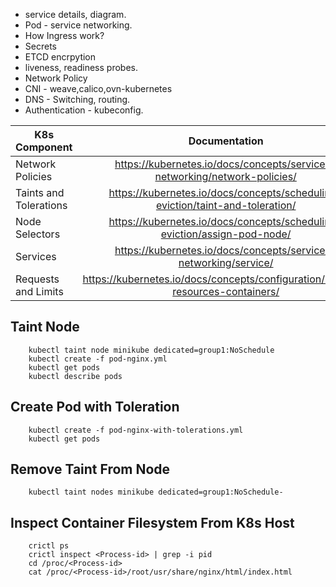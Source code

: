 * service details, diagram.
* Pod - service networking.
* How Ingress work?
* Secrets
* ETCD encrpytion
* liveness, readiness probes.
* Network Policy
* CNI - weave,calico,ovn-kubernetes
* DNS - Switching, routing.
* Authentication - kubeconfig.

| K8s Component        | Documentation           |
| ------------- |:-------------:|
| Network Policies      | https://kubernetes.io/docs/concepts/services-networking/network-policies/ |
| Taints and Tolerations      | https://kubernetes.io/docs/concepts/scheduling-eviction/taint-and-toleration/      |
| Node Selectors | https://kubernetes.io/docs/concepts/scheduling-eviction/assign-pod-node/      |
| Services | https://kubernetes.io/docs/concepts/services-networking/service/    |
| Requests and Limits | https://kubernetes.io/docs/concepts/configuration/manage-resources-containers/   |


Taint Node
------------

        kubectl taint node minikube dedicated=group1:NoSchedule
        kubectl create -f pod-nginx.yml
        kubectl get pods
        kubectl describe pods


Create Pod with Toleration
------------

        kubectl create -f pod-nginx-with-tolerations.yml
        kubectl get pods

Remove Taint From Node
------------
        kubectl taint nodes minikube dedicated=group1:NoSchedule-

Inspect Container Filesystem From K8s Host
------------

        crictl ps
        crictl inspect <Process-id> | grep -i pid
        cd /proc/<Process-id>
        cat /proc/<Process-id>/root/usr/share/nginx/html/index.html
        
